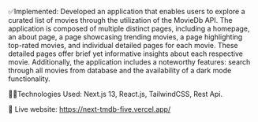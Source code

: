 ✅Implemented: Developed an application that enables users to explore a curated list of movies through the utilization of the MovieDb API. The application is composed of multiple distinct pages, including a homepage, an about page, a page showcasing trending movies, a page highlighting top-rated movies, and individual detailed pages for each movie. These detailed pages offer brief yet informative insights about each respective movie. Additionally, the application includes a noteworthy features: search through all movies from database and the availability of a dark mode functionality. 

🧑‍💻Technologies Used: Next.js 13, React.js, TailwindCSS, Rest Api.

📲 Live website: https://next-tmdb-five.vercel.app/
